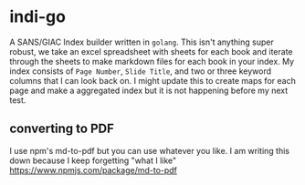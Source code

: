 # indi-go

A SANS/GIAC Index builder written in `golang`. This isn't anything super robust, we take an excel spreadsheet with sheets for each book and iterate through the sheets to make markdown files for each book in your index. My index consists of `Page Number`, `Slide Title`, and two or three keyword columns that I can look back on. I might update this to create maps for each page and make a aggregated index but it is not happening before my next test.

## converting to PDF

I use npm's md-to-pdf but you can use whatever you like. I am writing this down because I keep forgetting "what I like" https://www.npmjs.com/package/md-to-pdf


